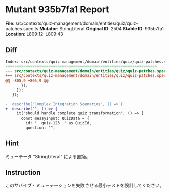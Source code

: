 # Mutant 935b7fa1 Report

**File**: src/contexts/quiz-management/domain/entities/quiz/quiz-patches.spec.ts
**Mutator**: StringLiteral
**Original ID**: 2504
**Stable ID**: 935b7fa1
**Location**: L809:12–L809:43

## Diff

```diff
Index: src/contexts/quiz-management/domain/entities/quiz/quiz-patches.spec.ts
===================================================================
--- src/contexts/quiz-management/domain/entities/quiz/quiz-patches.spec.ts	original
+++ src/contexts/quiz-management/domain/entities/quiz/quiz-patches.spec.ts	mutated #2504
@@ -805,9 +805,9 @@
       });
     });
   });
 
-  describe("Complex Integration Scenarios", () => {
+  describe("", () => {
     it("should handle complete quiz transformation", () => {
       const messyInput: QuizData = {
         id: "  quiz-123  " as QuizId,
         question: "",
```

## Hint

ミューテータ "StringLiteral" による置換。

## Instruction

このサバイブ・ミューテーションを失敗させる最小テストを設計してください。
